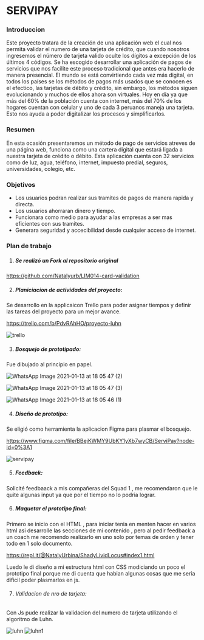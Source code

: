 #                                           SERVIPAY
###                                       Introduccion
Este proyecto tratara de la creación de una aplicación web el cual nos permita validar el numero de una tarjeta de crédito, que cuando nosotros ingresemos el número de tarjeta valido oculte los dígitos a excepción de los últimos 4 códigos. Se ha escogido desarrollar una aplicación de pagos de servicios que nos facilite este proceso tradicional que antes era hacerlo de manera presencial. 
El mundo se está convirtiendo cada vez más digital, en todos los países se los métodos de pagos más usados que se conocen es el efectico, las tarjetas de débito y crédito, sin embargo, los métodos siguen evolucionando y muchos de ellos ahora son virtuales.
Hoy en día ya que más del 60% de la población cuenta con internet, más del 70% de los hogares cuentan con celular y uno de cada 3 peruanos maneja una tarjeta.  Esto nos ayuda a poder digitalizar los procesos y simplificarlos.
###                                          Resumen
En esta ocasión presentaremos un método de pago de servicios atreves de una página web, funciona como una cartera digital que estará ligada a nuestra tarjeta de crédito o débito.
Esta aplicación cuenta con 32 servicios como de luz, agua, teléfono, internet, impuesto predial, seguros, universidades, colegio, etc. 
###                                         Objetivos
* Los usuarios podran realizar sus tramites de pagos de manera rapida y directa.
* Los usuarios ahorraran dinero y tiempo.
* Funcionara como medio para ayudar a las empresas a ser mas eficientes con sus tramites.
* Generara seguridad y accecibilidad desde cualquier acceso de internet.

###                                      Plan de trabajo
1. ##### Se realizó un Fork al repositorio original

https://github.com/Natalyurb/LIM014-card-validation

2. ##### Planiciacion de actividades del proyecto:

Se desarrollo en la applicaicon Trello para poder asignar tiempos y definir las tareas del proyecto para un mejor avance.

https://trello.com/b/PdvRAhHO/proyecto-luhn

![trello](https://user-images.githubusercontent.com/75855970/105611450-6dd97980-5d83-11eb-9f32-42d02801abb6.png)

3. ##### Bosquejo de prototipado:

Fue dibujado al principio en papel.

![WhatsApp Image 2021-01-13 at 18 05 47 (2)](https://user-images.githubusercontent.com/75855970/105611587-2b646c80-5d84-11eb-9c4d-16882e1724c9.jpeg)

![WhatsApp Image 2021-01-13 at 18 05 47 (3)](https://user-images.githubusercontent.com/75855970/105611599-3ddea600-5d84-11eb-8b2d-5f51b4119747.jpeg)

![WhatsApp Image 2021-01-13 at 18 05 46 (1)](https://user-images.githubusercontent.com/75855970/105611611-49ca6800-5d84-11eb-8822-8ea19cf931f5.jpeg)

4. ##### Diseño de prototipo:
Se eligió como herramienta la aplicacion Figma para plasmar el bosquejo.

https://www.figma.com/file/BBejKWMY9UbKY1yXb7wyCB/ServiPay?node-id=0%3A1

![servipay](https://user-images.githubusercontent.com/75855970/105611730-fc022f80-5d84-11eb-80c2-c8b4f6d985fe.jpg)

5. ##### Feedback:
Solicité feedbaack a mis compañeras del Squad 1 , me recomendaron que le quite algunas input ya que por el tiempo no lo podria lograr.

6. ##### Maquetar el prototipo final:
Primero se inicio con el HTML , para iniciar tenia en menten hacer en varios html asi desarrolle las secciones de mi contenido , pero al pedir feedback a un coach me recomendo realizarlo en uno solo por temas de orden y tener todo en 1 solo documento.

https://repl.it/@NatalyUrbina/ShadyLividLocus#index1.html

Luedo le di diseño a mi estructura html con CSS modiciando un poco el prototipo final porque me di cuenta que habian algunas cosas que me seria dificil poder plasmarlos en js.

7. ###### Validacion de nro de tarjeta:
Con Js pude realizar la validacion del numero de tarjeta utilizando el algoritmo de Luhn.

![luhn](https://user-images.githubusercontent.com/75855970/105696491-69bb7200-5ed1-11eb-97a9-84eb80a86f4e.png)
![luhn1](https://user-images.githubusercontent.com/75855970/105696526-763fca80-5ed1-11eb-8042-f8958084a308.png)


